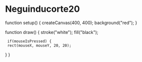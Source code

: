 # Neguinducorte20
<!DOCTYPE html>
<html lang="en">
<head>
<script
src="https://cdnjs.cloudflare.com/ajax/libs/p5.js
/1.9.2/p5.js"></script>
<script
src="https://cdnjs.cloudflare.com/ajax/libs/p5.js
/1.9.2/addons/p5.sound.min.js"></script>
<link rel="stylesheet" type="text/css"
href="style.css">
<meta charset="utf-8"/>





function setup() {
  createCanvas(400, 400);
  background("red");
}

function draw() {
  stroke("white");
  fill("black");
  
     if(mouseIsPressed) {
     rect(mouseX, mouseY, 20, 20);
  }
}
